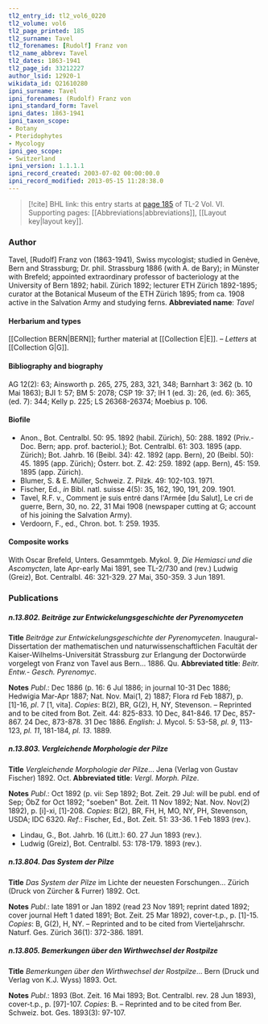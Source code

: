 ```yaml
---
tl2_entry_id: tl2_vol6_0220
tl2_volume: vol6
tl2_page_printed: 185
tl2_surname: Tavel
tl2_forenames: [Rudolf] Franz von
tl2_name_abbrev: Tavel
tl2_dates: 1863-1941
tl2_page_id: 33212227
author_lsid: 12920-1
wikidata_id: Q21610280
ipni_surname: Tavel
ipni_forenames: (Rudolf) Franz von
ipni_standard_form: Tavel
ipni_dates: 1863-1941
ipni_taxon_scope: 
- Botany
- Pteridophytes
- Mycology
ipni_geo_scope: 
- Switzerland
ipni_version: 1.1.1.1
ipni_record_created: 2003-07-02 00:00:00.0
ipni_record_modified: 2013-05-15 11:28:38.0
---
```



> [!cite] BHL link: this entry starts at [page 185](https://www.biodiversitylibrary.org/page/33212227) of TL-2 Vol. VI.
> Supporting pages: [[Abbreviations|abbreviations]], [[Layout key|layout key]].

### Author

Tavel, \[Rudolf\] Franz von (1863-1941), Swiss mycologist; studied in Genève, Bern and Strassburg; Dr. phil. Strassburg 1886 (with A. de Bary); in Münster with Brefeld; appointed extraordinary professor of bacteriology at the University of Bern 1892; habil. Zürich 1892; lecturer ETH Zürich 1892-1895; curator at the Botanical Museum of the ETH Zürich 1895; from ca. 1908 active in the Salvation Army and studying ferns. 
**Abbreviated name**: *Tavel*

#### Herbarium and types

[[Collection BERN|BERN]]; further material at [[Collection E|E]]. – *Letters* at [[Collection G|G]].

#### Bibliography and biography

AG 12(2): 63; Ainsworth p. 265, 275, 283, 321, 348; Barnhart 3: 362 (b. 10 Mai 1863); BJI 1: 57; BM 5: 2078; CSP 19: 37; IH 1 (ed. 3): 26, (ed. 6): 365, (ed. 7): 344; Kelly p. 225; LS 26368-26374; Moebius p. 106.

#### Biofile

- Anon., Bot. Centralbl. 50: 95. 1892 (habil. Zürich), 50: 288. 1892 (Priv.-Doc. Bern; app. prof. bacteriol.); Bot. Centralbl. 61: 303. 1895 (app. Zürich); Bot. Jahrb. 16 (Beibl. 34): 42. 1892 (app. Bern), 20 (Beibl. 50): 45. 1895 (app. Zürich); Österr. bot. Z. 42: 259. 1892 (app. Bern), 45: 159. 1895 (app. Zürich).
- Blumer, S. & E. Müller, Schweiz. Z. Pilzk. 49: 102-103. 1971.
- Fischer, Ed., *in* Bibl. natl. suisse 4(5): 35, 162, 190, 191, 209. 1901.
- Tavel, R.F. v., Comment je suis entré dans l'Armée \[du Salut\], Le cri de guerre, Bern, 30, no. 22, 31 Mai 1908 (newspaper cutting at G; account of his joining the Salvation Army).
- Verdoorn, F., ed., Chron. bot. 1: 259. 1935.

#### Composite works

With Oscar Brefeld, Unters. Gesammtgeb. Mykol. 9, *Die Hemiasci und die Ascomycten*, late Apr-early Mai 1891, see TL-2/730 and (rev.) Ludwig (Greiz), Bot. Centralbl. 46: 321-329. 27 Mai, 350-359. 3 Jun 1891.

### Publications

##### n.13.802. Beiträge zur Entwickelungsgeschichte der Pyrenomyceten

**Title**
*Beiträge zur Entwickelungsgeschichte der Pyrenomyceten*. Inaugural-Dissertation der mathematischen und naturwissenschaftlichen Facultät der Kaiser-Wilhelms-Universität Strassburg zur Erlangung der Doctorwürde vorgelegt von Franz von Tavel aus Bern... 1886. Qu.
**Abbreviated title**: *Beitr. Entw.- Gesch. Pyrenomyc*.

**Notes**
*Publ*.: Dec 1886 (p. 16: 6 Jul 1886; in journal 10-31 Dec 1886; Hedwigia Mar-Apr 1887; Nat. Nov. Mai(1, 2) 1887; Flora rd Feb 1887), p. \[1\]-16, *pl*. 7 \[1, vita\]. *Copies*: B(2), BR, G(2), H, NY, Stevenson. – Reprinted and to be cited from Bot. Zeit. 44: 825-833. 10 Dec, 841-846. 17 Dec, 857-867. 24 Dec, 873-878. 31 Dec 1886.
*English*: J. Mycol. 5: 53-58, *pl. 9*, 113-123, *pl. 11*, 181-184, *pl. 13*. 1889.

##### n.13.803. Vergleichende Morphologie der Pilze

**Title**
*Vergleichende Morphologie der Pilze*... Jena (Verlag von Gustav Fischer) 1892. Oct.
**Abbreviated title**: *Vergl. Morph. Pilze*.

**Notes**
*Publ*.: Oct 1892 (p. vii: Sep 1892; Bot. Zeit. 29 Jul: will be publ. end of Sep; ÖbZ for Oct 1892; "soeben" Bot. Zeit. 11 Nov 1892; Nat. Nov. Nov(2) 1892), p. \[i\]-xi, \[1\]-208.
*Copies*: B(2), BR, FH, H, MO, NY, PH, Stevenson, USDA; IDC 6320.
*Ref*.: Fischer, Ed., Bot. Zeit. 51: 33-36. 1 Feb 1893 (rev.).
- Lindau, G., Bot. Jahrb. 16 (Litt.): 60. 27 Jun 1893 (rev.).
- Ludwig (Greiz), Bot. Centralbl. 53: 178-179. 1893 (rev.).

##### n.13.804. Das System der Pilze

**Title**
*Das System der Pilze* im Lichte der neuesten Forschungen... Zürich (Druck von Zürcher & Furrer) 1892. Oct.

**Notes**
*Publ*.: late 1891 or Jan 1892 (read 23 Nov 1891; reprint dated 1892; cover journal Heft 1 dated 1891; Bot. Zeit. 25 Mar 1892), cover-t.p., p. \[1\]-15. *Copies*: B, G(2), H, NY. – Reprinted and to be cited from Vierteljahrschr. Naturf. Ges. Zürich 36(1): 372-386. 1891.

##### n.13.805. Bemerkungen über den Wirthwechsel der Rostpilze

**Title**
*Bemerkungen über den Wirthwechsel der Rostpilze*... Bern (Druck und Verlag von K.J. Wyss) 1893. Oct.

**Notes**
*Publ*.: 1893 (Bot. Zeit. 16 Mai 1893; Bot. Centralbl. rev. 28 Jun 1893), cover-t.p., p. \[97\]-107. *Copies*: B. – Reprinted and to be cited from Ber. Schweiz. bot. Ges. 1893(3): 97-107.

